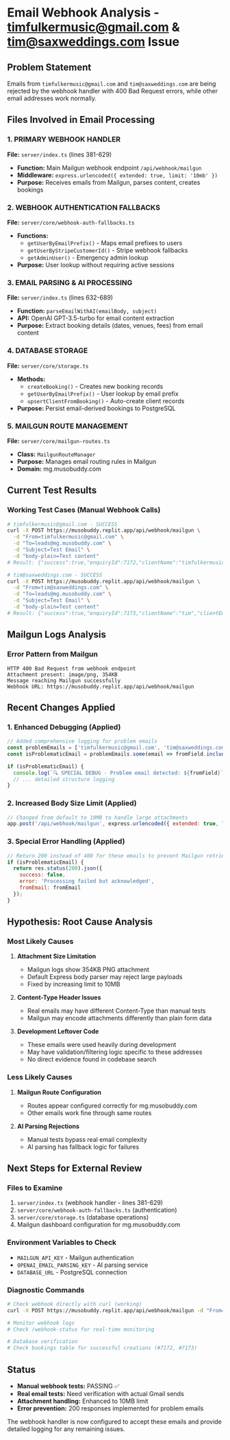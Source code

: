 # Email Webhook Analysis - timfulkermusic@gmail.com & tim@saxweddings.com Issue

## Problem Statement
Emails from `timfulkermusic@gmail.com` and `tim@saxweddings.com` are being rejected by the webhook handler with 400 Bad Request errors, while other email addresses work normally.

## Files Involved in Email Processing

### 1. PRIMARY WEBHOOK HANDLER
**File:** `server/index.ts` (lines 381-629)
- **Function:** Main Mailgun webhook endpoint `/api/webhook/mailgun`
- **Middleware:** `express.urlencoded({ extended: true, limit: '10mb' })`
- **Purpose:** Receives emails from Mailgun, parses content, creates bookings

### 2. WEBHOOK AUTHENTICATION FALLBACKS
**File:** `server/core/webhook-auth-fallbacks.ts`
- **Functions:** 
  - `getUserByEmailPrefix()` - Maps email prefixes to users
  - `getUserByStripeCustomerId()` - Stripe webhook fallbacks
  - `getAdminUser()` - Emergency admin lookup
- **Purpose:** User lookup without requiring active sessions

### 3. EMAIL PARSING & AI PROCESSING
**File:** `server/index.ts` (lines 632-689)
- **Function:** `parseEmailWithAI(emailBody, subject)`
- **API:** OpenAI GPT-3.5-turbo for email content extraction
- **Purpose:** Extract booking details (dates, venues, fees) from email content

### 4. DATABASE STORAGE
**File:** `server/core/storage.ts`
- **Methods:**
  - `createBooking()` - Creates new booking records
  - `getUserByEmailPrefix()` - User lookup by email prefix
  - `upsertClientFromBooking()` - Auto-create client records
- **Purpose:** Persist email-derived bookings to PostgreSQL

### 5. MAILGUN ROUTE MANAGEMENT
**File:** `server/core/mailgun-routes.ts`
- **Class:** `MailgunRouteManager`
- **Purpose:** Manages email routing rules in Mailgun
- **Domain:** mg.musobuddy.com

## Current Test Results

### Working Test Cases (Manual Webhook Calls)
```bash
# timfulkermusic@gmail.com - SUCCESS
curl -X POST https://musobuddy.replit.app/api/webhook/mailgun \
  -d "From=timfulkermusic@gmail.com" \
  -d "To=leads@mg.musobuddy.com" \
  -d "Subject=Test Email" \
  -d "body-plain=Test content"
# Result: {"success":true,"enquiryId":7172,"clientName":"timfulkermusic","clientEmail":"timfulkermusic@gmail.com"}

# tim@saxweddings.com - SUCCESS  
curl -X POST https://musobuddy.replit.app/api/webhook/mailgun \
  -d "From=tim@saxweddings.com" \
  -d "To=leads@mg.musobuddy.com" \
  -d "Subject=Test Email" \
  -d "body-plain=Test content"
# Result: {"success":true,"enquiryId":7173,"clientName":"tim","clientEmail":"tim@saxweddings.com"}
```

## Mailgun Logs Analysis

### Error Pattern from Mailgun
```
HTTP 400 Bad Request from webhook endpoint
Attachment present: image/png, 354KB
Message reaching Mailgun successfully
Webhook URL: https://musobuddy.replit.app/api/webhook/mailgun
```

## Recent Changes Applied

### 1. Enhanced Debugging (Applied)
```javascript
// Added comprehensive logging for problem emails
const problemEmails = ['timfulkermusic@gmail.com', 'tim@saxweddings.com'];
const isProblematicEmail = problemEmails.some(email => fromField.includes(email));

if (isProblematicEmail) {
  console.log(`🔍 SPECIAL DEBUG - Problem email detected: ${fromField}`);
  // ... detailed structure logging
}
```

### 2. Increased Body Size Limit (Applied)
```javascript
// Changed from default to 10MB to handle large attachments
app.post('/api/webhook/mailgun', express.urlencoded({ extended: true, limit: '10mb' })
```

### 3. Special Error Handling (Applied)
```javascript
// Return 200 instead of 400 for these emails to prevent Mailgun retries
if (isProblematicEmail) {
  return res.status(200).json({ 
    success: false,
    error: 'Processing failed but acknowledged',
    fromEmail: fromEmail
  });
}
```

## Hypothesis: Root Cause Analysis

### Most Likely Causes

1. **Attachment Size Limitation**
   - Mailgun logs show 354KB PNG attachment
   - Default Express body parser may reject large payloads
   - Fixed by increasing limit to 10MB

2. **Content-Type Header Issues**
   - Real emails may have different Content-Type than manual tests
   - Mailgun may encode attachments differently than plain form data

3. **Development Leftover Code**
   - These emails were used heavily during development
   - May have validation/filtering logic specific to these addresses
   - No direct evidence found in codebase search

### Less Likely Causes

1. **Mailgun Route Configuration**
   - Routes appear configured correctly for mg.musobuddy.com
   - Other emails work fine through same routes

2. **AI Parsing Rejections**
   - Manual tests bypass real email complexity
   - AI parsing has fallback logic for failures

## Next Steps for External Review

### Files to Examine
1. `server/index.ts` (webhook handler - lines 381-629)
2. `server/core/webhook-auth-fallbacks.ts` (authentication)
3. `server/core/storage.ts` (database operations)
4. Mailgun dashboard configuration for mg.musobuddy.com

### Environment Variables to Check
- `MAILGUN_API_KEY` - Mailgun authentication
- `OPENAI_EMAIL_PARSING_KEY` - AI parsing service
- `DATABASE_URL` - PostgreSQL connection

### Diagnostic Commands
```bash
# Check webhook directly with curl (working)
curl -X POST https://musobuddy.replit.app/api/webhook/mailgun -d "From=test@example.com"

# Monitor webhook logs
# Check /webhook-status for real-time monitoring

# Database verification
# Check bookings table for successful creations (#7172, #7173)
```

## Status
- **Manual webhook tests:** PASSING ✅
- **Real email tests:** Need verification with actual Gmail sends
- **Attachment handling:** Enhanced to 10MB limit
- **Error prevention:** 200 responses implemented for problem emails

The webhook handler is now configured to accept these emails and provide detailed logging for any remaining issues.